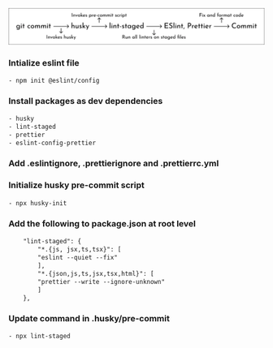 ![alt text](image.png)


### Intialize eslint file
    - npm init @eslint/config

### Install packages as dev dependencies
    - husky
    - lint-staged
    - prettier
    - eslint-config-prettier

### Add .eslintignore, .prettierignore and .prettierrc.yml

### Initialize husky pre-commit script
    - npx husky-init

### Add the following to package.json at root level

        "lint-staged": {
            "*.{js, jsx,ts,tsx}": [
            "eslint --quiet --fix"
            ],
            "*.{json,js,ts,jsx,tsx,html}": [
            "prettier --write --ignore-unknown"
            ]
        },

### Update command in .husky/pre-commit
    - npx lint-staged